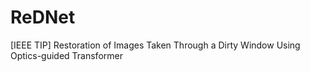 # ReDNet
[IEEE TIP] Restoration of Images Taken Through a Dirty Window Using Optics-guided Transformer
